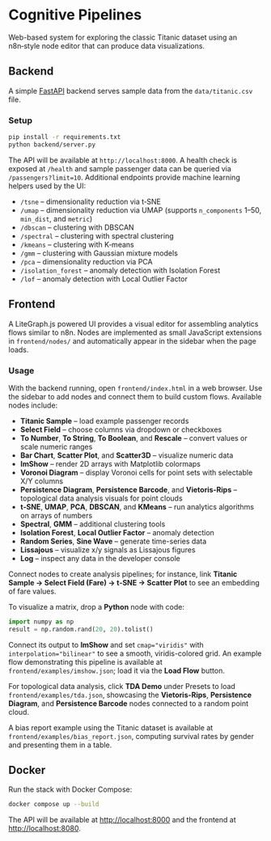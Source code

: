 # Cognitive Pipelines

Web-based system for exploring the classic Titanic dataset using an n8n‑style node editor that can produce data visualizations.

## Backend

A simple [FastAPI](https://fastapi.tiangolo.com/) backend serves sample data from the
`data/titanic.csv` file.

### Setup

```bash
pip install -r requirements.txt
python backend/server.py
```

The API will be available at `http://localhost:8000`. A health check is exposed at
`/health` and sample passenger data can be queried via `/passengers?limit=10`.
Additional endpoints provide machine learning helpers used by the UI:

- `/tsne` – dimensionality reduction via t‑SNE
- `/umap` – dimensionality reduction via UMAP (supports `n_components` 1–50, `min_dist`, and `metric`)
- `/dbscan` – clustering with DBSCAN
- `/spectral` – clustering with spectral clustering
- `/kmeans` – clustering with K‑means
- `/gmm` – clustering with Gaussian mixture models
- `/pca` – dimensionality reduction via PCA
- `/isolation_forest` – anomaly detection with Isolation Forest
- `/lof` – anomaly detection with Local Outlier Factor

## Frontend

A LiteGraph.js powered UI provides a visual editor for assembling analytics flows similar to n8n. Nodes are implemented as
small JavaScript extensions in `frontend/nodes/` and automatically appear in the sidebar when the page loads.

### Usage

With the backend running, open `frontend/index.html` in a web browser. Use the sidebar to add nodes and connect them to build custom flows. Available nodes include:

- **Titanic Sample** – load example passenger records
- **Select Field** – choose columns via dropdown or checkboxes
- **To Number**, **To String**, **To Boolean**, and **Rescale** – convert values or scale numeric ranges
- **Bar Chart**, **Scatter Plot**, and **Scatter3D** – visualize numeric data
- **ImShow** – render 2D arrays with Matplotlib colormaps
- **Voronoi Diagram** – display Voronoi cells for point sets with selectable X/Y columns
- **Persistence Diagram**, **Persistence Barcode**, and **Vietoris-Rips** – topological data analysis visuals for point clouds
- **t‑SNE**, **UMAP**, **PCA**, **DBSCAN**, and **KMeans** – run analytics algorithms on arrays of numbers
- **Spectral**, **GMM** – additional clustering tools
- **Isolation Forest**, **Local Outlier Factor** – anomaly detection
- **Random Series**, **Sine Wave** – generate time-series data
- **Lissajous** – visualize x/y signals as Lissajous figures
- **Log** – inspect any data in the developer console

Connect nodes to create analysis pipelines; for instance, link **Titanic Sample → Select Field (Fare) → t‑SNE → Scatter Plot** to see an embedding of fare values.

To visualize a matrix, drop a **Python** node with code:

```python
import numpy as np
result = np.random.rand(20, 20).tolist()
```

Connect its output to **ImShow** and set `cmap="viridis"` with `interpolation="bilinear"` to see a smooth, viridis-colored grid.
An example flow demonstrating this pipeline is available at `frontend/examples/imshow.json`; load it via the **Load Flow** button.

For topological data analysis, click **TDA Demo** under Presets to load `frontend/examples/tda.json`, showcasing the **Vietoris-Rips**, **Persistence Diagram**, and **Persistence Barcode** nodes connected to a random point cloud.

A bias report example using the Titanic dataset is available at `frontend/examples/bias_report.json`, computing survival rates by gender and presenting them in a table.

## Docker

Run the stack with Docker Compose:

```bash
docker compose up --build
```

The API will be available at [http://localhost:8000](http://localhost:8000) and the frontend at [http://localhost:8080](http://localhost:8080).
